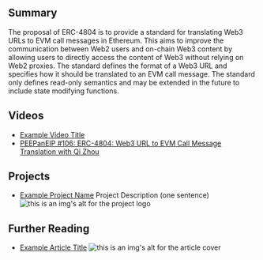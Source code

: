 ## Summary

The proposal of ERC-4804 is to provide a standard for translating Web3 URLs to EVM call messages in Ethereum. This aims to improve the communication between Web2 users and on-chain Web3 content by allowing users to directly access the content of Web3 without relying on Web2 proxies. The standard defines the format of a Web3 URL and specifies how it should be translated to an EVM call message. The standard only defines read-only semantics and may be extended in the future to include state modifying functions.

## Videos

- [Example Video Title](https://www.youtube.com/watch?v=TDGq4aeevgY)
- [PEEPanEIP #106: ERC-4804: Web3 URL to EVM Call Message Translation with Qi Zhou](https://www.youtube.com/watch?v=WzYQLF6p2SM&list=PL4cwHXAawZxqu0PKKyMzG_3BJV_xZTi1F&index=7)

## Projects

- [Example Project Name](https://xxxx.xxx/xxxxx) Project Description (one sentence) ![this is an img's alt for the project logo](https://xxxx.xxx/project-logo.xxx)

## Further Reading

- [Example Article Title](https://xxxx.xxx/xxxxx) ![this is an img's alt for the article cover](https://xxxx.xxx/article-cover.xxx)
